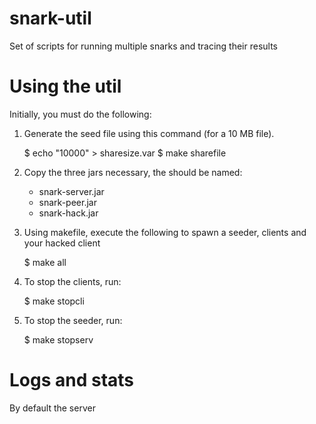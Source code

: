 snark-util
==========

Set of scripts for running multiple snarks and tracing their results

# Using the util #

Initially, you must do the following:

1. Generate the seed file using this command (for a 10 MB file).

    $ echo "10000" > sharesize.var
    $ make sharefile

2. Copy the three jars necessary, the should be named:

   * snark-server.jar
   * snark-peer.jar
   * snark-hack.jar

3. Using makefile, execute the following to spawn a seeder, clients and your hacked client

    $ make all


4. To stop the clients, run:

    $ make stopcli

5. To stop the seeder, run:

    $ make stopserv

# Logs and stats #

By default the server
   